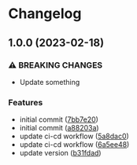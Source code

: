 # Changelog

## 1.0.0 (2023-02-18)


### ⚠ BREAKING CHANGES

* Update something

### Features

* initial commit ([7bb7e20](https://github.com/pvduc-dev/plana-ui/commit/7bb7e200ad9e22c46022daa570d0360e024c9717))
* initial commit ([a88203a](https://github.com/pvduc-dev/plana-ui/commit/a88203ae0985dd61d8138cfdad0d9e39b8a7d532))
* update ci-cd workflow ([5a8dac0](https://github.com/pvduc-dev/plana-ui/commit/5a8dac02fac86e18409ccdd9cf48e7ffae42f4c5))
* update ci-cd workflow ([6a5ee48](https://github.com/pvduc-dev/plana-ui/commit/6a5ee48569a5bdf25ad01f75b8034c240489b94a))
* update version ([b31fdad](https://github.com/pvduc-dev/plana-ui/commit/b31fdadc4737928b76b13c02d91c26c6e644e535))

